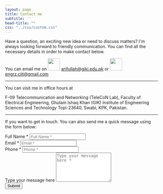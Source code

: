 ```yaml
---
layout: page
title: Contact me
subtitle: ''
head-title: ""
css: "../css/custom.css"
---
```


<p>Have a question, an exciting new idea or need to discuss matters? I'm always looking forward to friendly communication. You can find all the necessary details in order to make contact below.</p>
<p>You can email me on <img src="../img/email.png" height="40px"> <a href="mailto:arifullah@giki.edu.pk">arifullah@giki.edu.pk</a> or <img src="../img/gmail.png" height="40px"><a href="mailto:engrz.ciit@gmail.com">engrz.ciit@gmail.com</a></p>
<hr>
<p>You can visit me in office hours at</p>
<p>F-09 Telecommunication and Networking (TeleCoN Lab), Faculty of Electrical Engineering, Ghulam Ishaq Khan (GIK) Institute of Engineering Sciences and Technology Topi-23640, Swabi, KPK, Pakistan.</p>
<hr>
<p>If you want to get in touch. You can also send me a quick message using the form below:</p>
  
<form method="post" action="">
   <div class="form-group">
      <label class="sr-only" for="fname">Full Name *</label>
      <input class="required form-control" id="fname" name="fname" placeholder="Full Name&nbsp;*" type="text">
   </div>
   <div class="form-group">
      <label class="sr-only" for="contactEmail">Email *</label>
      <input class="required form-control h5-email" id="contactEmail" name="contactEmail" placeholder="Email&nbsp;*" type="text">
   </div>
   <div class="form-group">
      <label class="sr-only" for="contactPhone">Phone *</label>
      <input class="required form-control h5-phone" id="contactPhone" name="contactPhone" placeholder="Phone&nbsp;*" type="text">
   </div>
   <div class="form-group">
      <label class="sr-only" for="comment">Type your message here</label>
      <textarea class="required form-control" id="comment" name="comment" placeholder="Type your message here&nbsp;*" rows="6"></textarea>
     <input type="hidden" name="_next" value="?message=Your message was sent successfully, thanks!" />
   </div>
   <button class="btn btn-accent btn-primary" type="submit">Submit</button>
</form>
